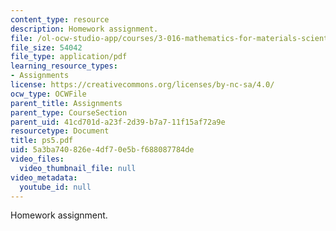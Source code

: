 ```yaml
---
content_type: resource
description: Homework assignment.
file: /ol-ocw-studio-app/courses/3-016-mathematics-for-materials-scientists-and-engineers-fall-2005/5a3ba740826e4df70e5bf688087784de_ps5.pdf
file_size: 54042
file_type: application/pdf
learning_resource_types:
- Assignments
license: https://creativecommons.org/licenses/by-nc-sa/4.0/
ocw_type: OCWFile
parent_title: Assignments
parent_type: CourseSection
parent_uid: 41cd701d-a23f-2d39-b7a7-11f15af72a9e
resourcetype: Document
title: ps5.pdf
uid: 5a3ba740-826e-4df7-0e5b-f688087784de
video_files:
  video_thumbnail_file: null
video_metadata:
  youtube_id: null
---
```

Homework assignment.